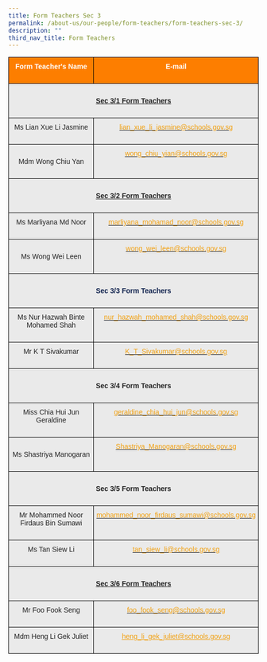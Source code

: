```yaml
---
title: Form Teachers Sec 3
permalink: /about-us/our-people/form-teachers/form-teachers-sec-3/
description: ""
third_nav_title: Form Teachers
---
```

<style type="text/css">
.tg  {border-collapse:collapse;border-spacing:0;}
.tg td{border-color:black;border-style:solid;border-width:1px;font-family:Arial, sans-serif;font-size:14px;
  overflow:hidden;padding:10px 5px;word-break:normal;}
.tg th{border-color:black;border-style:solid;border-width:1px;font-family:Arial, sans-serif;font-size:14px;
  font-weight:normal;overflow:hidden;padding:10px 5px;word-break:normal;}
.tg .tg-41i5{background-color:#EAEAEA;color:#F2A00F;text-align:center;vertical-align:top}
.tg .tg-pa0n{background-color:#FD7E00;color:#FFF;font-weight:bold;text-align:center;vertical-align:middle}
.tg .tg-ii8k{background-color:#EAEAEA;color:#222;text-align:center;vertical-align:top}
.tg .tg-i8ej{background-color:#EAEAEA;color:#222;font-weight:bold;text-align:center;text-decoration:underline;vertical-align:top}
.tg .tg-t0cp{background-color:#FD7E00;color:#FFF;font-weight:bold;text-align:center;vertical-align:top}
.tg .tg-ku5w{background-color:#EAEAEA;color:#222;text-align:center;vertical-align:middle}
.tg .tg-6vjd{background-color:#EAEAEA;color:#F2A00F;text-align:center;text-decoration:underline;vertical-align:top}
</style>
<table class="tg">
<thead>
  <tr>
    <th class="tg-pa0n" colspan="2"><span style="color:#FFF;background-color:#FD7E00">Form Teacher's Name</span><br><br></th>
    <th class="tg-t0cp"><span style="color:#FFF;background-color:#FD7E00">E-mail</span><br><br></th>
  </tr>
</thead>
<tbody>
  <tr>
    <td class="tg-i8ej" colspan="3"><br><span style="font-weight:bold">Sec 3/1 Form Teachers</span><br><br></td>
  </tr>
  <tr>
    <td class="tg-ii8k" colspan="2"><span style="color:#222;background-color:#EAEAEA">Ms Lian Xue Li Jasmine</span><br><br></td>
    <td class="tg-41i5"><a href="mailto:lian_xue_li_jasmine@schools.gov.sg"><span style="text-decoration:none;color:#F2A00F">lian_xue_li_jasmine@schools.gov.sg</span></a><br></td>
  </tr>
  <tr>
    <td class="tg-ku5w" colspan="2"><span style="color:#222;background-color:#EAEAEA"> </span><br><span style="color:#222;background-color:#EAEAEA">Mdm Wong Chiu Yan</span><br><br></td>
    <td class="tg-41i5"><a href="mailto:wong_chiu_yian@schools.gov.sg"><span style="text-decoration:none;color:#F2A00F">wong_chiu_yian@schools.gov.sg</span></a><br></td>
  </tr>
  <tr>
    <td class="tg-i8ej" colspan="3"><br><span style="font-weight:bold">Sec 3/2 Form Teachers</span><br><br></td>
  </tr>
  <tr>
    <td class="tg-ii8k" colspan="2"><span style="color:#222;background-color:#EAEAEA">Ms Marliyana Md Noor</span><br><br></td>
    <td class="tg-41i5"><a href="mailto:marliyana_mohamad_noor@schools.gov.sg"><span style="text-decoration:none;color:#F2A00F">marliyana_mohamad_noor@schools.gov.sg</span></a><br></td>
  </tr>
  <tr>
    <td class="tg-ku5w" colspan="2"><span style="color:#222;background-color:#EAEAEA"> </span><br><span style="color:#222;background-color:#EAEAEA">Ms Wong Wei Leen</span><br><br></td>
    <td class="tg-41i5"><a href="mailto:wong_wei_leen@schools.gov.sg"><span style="text-decoration:none;color:#F2A00F">wong_wei_leen@schools.gov.sg</span></a><br></td>
  </tr>
  <tr>
    <td class="tg-ii8k" colspan="3"><br><span style="font-weight:700;color:#12244F"> <span style="font-weight:bold">Sec 3/3 Form Teachers</span><br><br></td>
  </tr>
  <tr>
    <td class="tg-ii8k" colspan="2"><span style="color:#222;background-color:#EAEAEA">Ms Nur Hazwah Binte Mohamed Shah</span><br><br></td>
    <td class="tg-41i5"><a href="mailto:nur_hazwah_mohamed_shah@schools.gov.sg"><span style="text-decoration:none;color:#F2A00F">nur_hazwah_mohamed_shah@schools.gov.sg</span></a><br></td>
  </tr>
  <tr>
    <td class="tg-ii8k" colspan="2"><span style="color:#222;background-color:#EAEAEA">Mr K T Sivakumar</span><br><br></td>
    <td class="tg-41i5"><a href="mailto:K_T_Sivakumar@schools.gov.sg"><span style="text-decoration:none;color:#F2A00F">K_T_Sivakumar@schools.gov.sg</span></a></td>
  </tr>
  <tr>
    <td class="tg-ii8k" colspan="3"><br><span style="font-weight:bold">Sec 3/4 Form Teachers</span><br><br></td>
  </tr>
  <tr>
    <td class="tg-ii8k" colspan="2"><span style="color:#222;background-color:#EAEAEA">Miss Chia Hui Jun Geraldine</span><br><br></td>
    <td class="tg-41i5"><a href="mailto:geraldine_chia_hui_jun@schools.gov.sg"><span style="text-decoration:none;color:#F2A00F">geraldine_chia_hui_jun@schools.gov.sg</span></a><br></td>
  </tr>
  <tr>
    <td class="tg-ku5w" colspan="2"><span style="color:#222;background-color:#EAEAEA"> </span><br><span style="color:#222;background-color:#EAEAEA">Ms Shastriya Manogaran</span><br><br></td>
    <td class="tg-41i5"><a href="mailto:Shastriya_Manogaran@schools.gov.sg"><span style="text-decoration:none;color:#F2A00F">Shastriya_Manogaran@schools.gov.sg</span></a><br></td>
  </tr>
  <tr>
    <td class="tg-ii8k" colspan="3"><br><span style="font-weight:bold">Sec 3/5 Form Teachers</span><br><br></td>
  </tr>
  <tr>
    <td class="tg-ii8k" colspan="2"><span style="color:#222;background-color:#EAEAEA">Mr Mohammed Noor Firdaus Bin Sumawi</span><br><br></td>
    <td class="tg-41i5"><a href="mailto:mohammed_noor_firdaus_sumawi@schools.gov.sg"><span style="text-decoration:none;color:#F2A00F">mohammed_noor_firdaus_sumawi@schools.gov.sg</span></a><br></td>
  </tr>
  <tr>
    <td class="tg-ii8k" colspan="2"><span style="color:#222;background-color:#EAEAEA">Ms Tan Siew Li</span><br><br></td>
    <td class="tg-41i5"><a href="mailto:tan_siew_li@schools.gov.sg"><span style="text-decoration:none;color:#F2A00F">tan_siew_li@schools.gov.sg</span></a><br></td>
  </tr>
  <tr>
    <td class="tg-i8ej" colspan="3"><br><span style="font-weight:bold">Sec 3/6 Form Teachers</span><br><br></td>
  </tr>
  <tr>
    <td class="tg-ii8k" colspan="2"><span style="color:#222;background-color:#EAEAEA">Mr Foo Fook Seng</span><br><br></td>
    <td class="tg-41i5"><a href="mailto:foo_fook_seng@schools.gov.sg"><span style="text-decoration:none;color:#F2A00F">foo_fook_seng@schools.gov.sg</span></a><br></td>
  </tr>
  <tr>
    <td class="tg-ii8k" colspan="2"><span style="color:#222;background-color:#EAEAEA">Mdm Heng Li Gek Juliet</span><br><br></td>
    <td class="tg-6vjd"><a href="mailto:heng_li_gek_juliet@schools.gov.sg"><span style="text-decoration:underline;color:#F2A00F">heng_li_gek_juliet@schools.gov.sg</span></a></td>
  </tr>
</tbody>
</table>